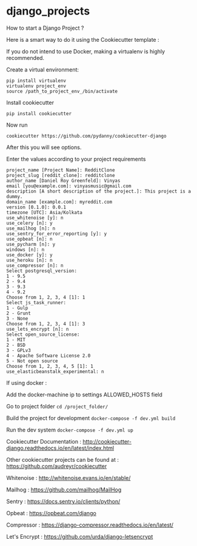 # django_projects
How to start a Django Project ? 

Here is a smart way to do it using the Cookiecutter template :

If you do not intend to use Docker, making a virtualenv is highly recommended.

Create a virtual environment:

```
pip install virtualenv 
virtualenv project_env 
source /path_to_project_env_/bin/activate
```

Install cookiecutter

` pip install cookiecutter `

Now run

` cookiecutter https://github.com/pydanny/cookiecutter-django `

After this you will see options.

Enter the values according to your project requirements


    project_name [Project Name]: RedditClone
    project_slug [reddit_clone]: redditclone
    author_name [Daniel Roy Greenfeld]: Vinyas
    email [you@example.com]: vinyasmusic@gmail.com
    description [A short description of the project.]: This project is a dummy.
    domain_name [example.com]: myreddit.com
    version [0.1.0]: 0.0.1
    timezone [UTC]: Asia/Kolkata
    use_whitenoise [y]: n
    use_celery [n]: y
    use_mailhog [n]: n
    use_sentry_for_error_reporting [y]: y
    use_opbeat [n]: n
    use_pycharm [n]: y
    windows [n]: n
    use_docker [y]: y
    use_heroku [n]: n
    use_compressor [n]: n
    Select postgresql_version:
    1 - 9.5
    2 - 9.4
    3 - 9.3
    4 - 9.2
    Choose from 1, 2, 3, 4 [1]: 1
    Select js_task_runner:
    1 - Gulp
    2 - Grunt
    3 - None
    Choose from 1, 2, 3, 4 [1]: 3
    use_lets_encrypt [n]: n
    Select open_source_license:
    1 - MIT
    2 - BSD
    3 - GPLv3
    4 - Apache Software License 2.0
    5 - Not open source
    Choose from 1, 2, 3, 4, 5 [1]: 1
    use_elasticbeanstalk_experimental: n 


If using docker : 

Add the docker-machine ip to settings ALLOWED_HOSTS field 

Go to project folder
` cd /project_folder/ `

Build the project for development
` docker-compose -f dev.yml build `

Run the dev system 
` docker-compose -f dev.yml up `

Cookiecutter Documentation : http://cookiecutter-django.readthedocs.io/en/latest/index.html

Other cookiecutter projects can be found at : https://github.com/audreyr/cookiecutter

Whitenoise : http://whitenoise.evans.io/en/stable/

Mailhog : https://github.com/mailhog/MailHog

Sentry : https://docs.sentry.io/clients/python/

Opbeat : https://opbeat.com/django

Compressor : https://django-compressor.readthedocs.io/en/latest/

Let's Encrypt : https://github.com/urda/django-letsencrypt

